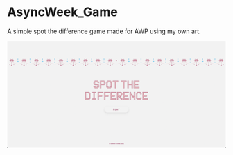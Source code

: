 # AsyncWeek_Game

A simple spot the difference game made for AWP using my own art.

![alt text](https://github.com/s-arina/cat-fe/blob/master/assets/spotTheDiff.png)
